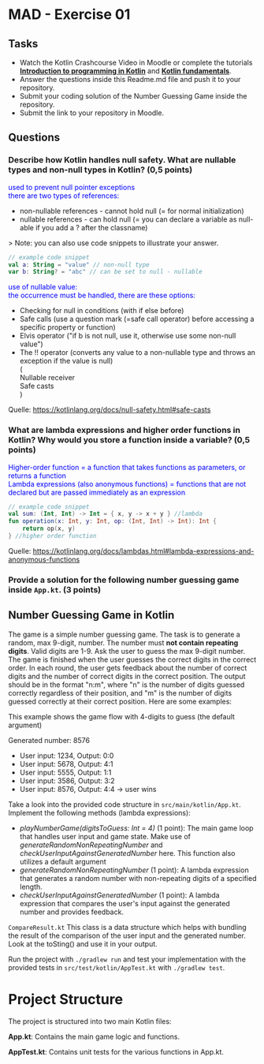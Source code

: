 # MAD - Exercise 01
## Tasks
* Watch the Kotlin Crashcourse Video in Moodle or complete the tutorials **[Introduction to programming in Kotlin](https://developer.android.com/courses/pathways/android-basics-compose-unit-1-pathway-1)** and **[Kotlin fundamentals](https://developer.android.com/courses/pathways/android-basics-compose-unit-2-pathway-1
)**.
* Answer the questions inside this Readme.md file and push it to your repository.
* Submit your coding solution of the Number Guessing Game inside the repository.
* Submit the link to your repository in Moodle.

## Questions
### Describe how Kotlin handles null safety. What are nullable types and non-null types in Kotlin? (0,5 points)

<span style="color:blue">used to prevent null pointer exceptions<br>
there are two types of references:<br>
* non-nullable references - cannot hold null (= for normal initialization)<br>
* nullable references - can hold null (= you can declare a variable as null-able if you add a ? after the classname)<br>
</span>
> Note: you can also use code snippets to illustrate your answer. 

```kotlin
// example code snippet
val a: String = "value" // non-null type
var b: String? = "abc" // can be set to null - nullable
```

<span style="color:blue">use of nullable value:<br>
the occurrence must be handled, there are these options:<br>
* Checking for null in conditions (with if else before)<br>
* Safe calls (use a question mark (=safe call operator) before accessing a specific property or function)<br>
* Elvis operator ("if b is not null, use it, otherwise use some non-null value")<br>
* The !! operator (converts any value to a non-nullable type and throws an exception if the value is null)<br>
(<br>
Nullable receiver<br>
Safe casts<br>
)<br>

Quelle: https://kotlinlang.org/docs/null-safety.html#safe-casts
</span>



### What are lambda expressions and higher order functions in Kotlin? Why would you store a function inside a variable? (0,5 points)


<span style="color:blue">Higher-order function = a function that takes functions as parameters, or returns a function<br>
Lambda expressions (also anonymous functions) = functions that are not declared but are passed immediately as an expression

```kotlin
// example code snippet
val sum: (Int, Int) -> Int = { x, y -> x + y } //lambda
fun operation(x: Int, y: Int, op: (Int, Int) -> Int): Int {
    return op(x, y)
} //higher order function
```

Quelle: https://kotlinlang.org/docs/lambdas.html#lambda-expressions-and-anonymous-functions
</span>


### Provide a solution for the following number guessing game inside `App.kt`. (3 points)

## Number Guessing Game in Kotlin
The game is a simple number guessing game. The task is to generate a random, max 9-digit, number. The number must **not contain repeating digits**. Valid digits are 1-9.
Ask the user to guess the max 9-digit number. The game is finished when the user guesses the correct digits in the correct order.
In each round, the user gets feedback about the number of correct digits and the number of correct digits in the correct position.
The output should be in the format "n:m", where "n" is the number of digits guessed correctly regardless of their position, 
and "m" is the number of digits guessed correctly at their correct position. Here are some examples:

This example shows the game flow with 4-digits to guess (the default argument)

Generated number: 8576
-	User input: 1234, Output: 0:0
-	User input: 5678, Output: 4:1
-	User input: 5555, Output: 1:1
-	User input: 3586, Output: 3:2
-	User input: 8576, Output: 4:4 -> user wins

Take a look into the provided code structure in `src/main/kotlin/App.kt`. Implement the following methods (lambda expressions):
- _playNumberGame(digitsToGuess: Int = 4)_ (1 point): The main game loop that handles user input and game state. Make use of _generateRandomNonRepeatingNumber_ and _checkUserInputAgainstGeneratedNumber_ here. This function also utilizes a default argument 
- _generateRandomNonRepeatingNumber_ (1 point): A lambda expression that generates a random number with non-repeating digits of a specified length.
- _checkUserInputAgainstGeneratedNumber_ (1 point): A lambda expression that compares the user's input against the generated number and provides feedback.

``CompareResult.kt`` This class is a data structure which helps with bundling the result of the comparison of the user input and the generated number. Look at the toSting() and use it in your output.

Run the project with `./gradlew run` and test your implementation with the provided tests in `src/test/kotlin/AppTest.kt` with `./gradlew test`.

# Project Structure
The project is structured into two main Kotlin files:

**App.kt**: Contains the main game logic and functions.

**AppTest.kt**: Contains unit tests for the various functions in App.kt.

